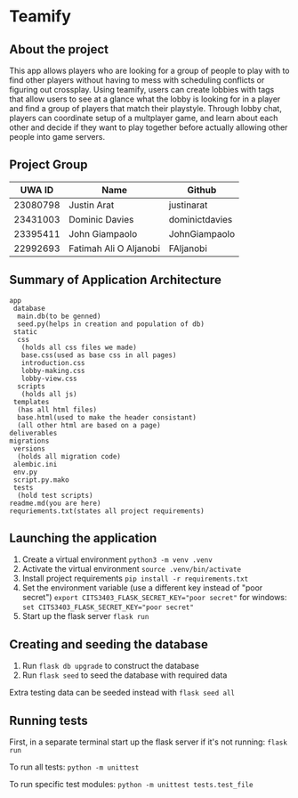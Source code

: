 # Teamify

## About the project

This app allows players who are looking for a group of people to play with to find other players without having to mess with scheduling conflicts or figuring out crossplay. Using teamify, users can create lobbies with tags that allow users to see at a glance what the lobby is looking for in a player and find a group of players that match their playstyle. Through lobby chat, players can coordinate setup of a multplayer game, and learn about each other and decide if they want to play together before actually allowing other people into game servers.

## Project Group

| UWA ID   | Name                   | Github         |
|----------|------------------------|----------------|
| 23080798 | Justin Arat            | justinarat     |
| 23431003 | Dominic Davies         | dominictdavies |
| 23395411 | John Giampaolo         | JohnGiampaolo  |
| 22992693 | Fatimah Ali O Aljanobi | FAljanobi      |

## Summary of Application Architecture

```plaintext
app
 database
  main.db(to be genned)
  seed.py(helps in creation and population of db)
 static
  css
   (holds all css files we made)
   base.css(used as base css in all pages)
   introduction.css
   lobby-making.css
   lobby-view.css
  scripts
   (holds all js)
 templates
  (has all html files)
  base.html(used to make the header consistant)
  (all other html are based on a page)
deliverables
migrations
 versions
  (holds all migration code)
 alembic.ini
 env.py
 script.py.mako
 tests
  (hold test scripts)
readme.md(you are here)
requriements.txt(states all project requirements)
```

## Launching the application

1. Create a virtual environment `python3 -m venv .venv`
2. Activate the virtual environment `source .venv/bin/activate`
3. Install project requirements `pip install -r requirements.txt`
4. Set the environment variable (use a different key instead of "poor secret")
    `export CITS3403_FLASK_SECRET_KEY="poor secret"`
    for windows:
    `set CITS3403_FLASK_SECRET_KEY="poor secret"`
5. Start up the flask server `flask run`

## Creating and seeding the database

1. Run `flask db upgrade` to construct the database
2. Run `flask seed` to seed the database with required data

Extra testing data can be seeded instead with `flask seed all`

## Running tests

First, in a separate terminal start up the flask server if it's not running:
`flask run`

To run all tests:
`python -m unittest`

To run specific test modules:
`python -m unittest tests.test_file`

